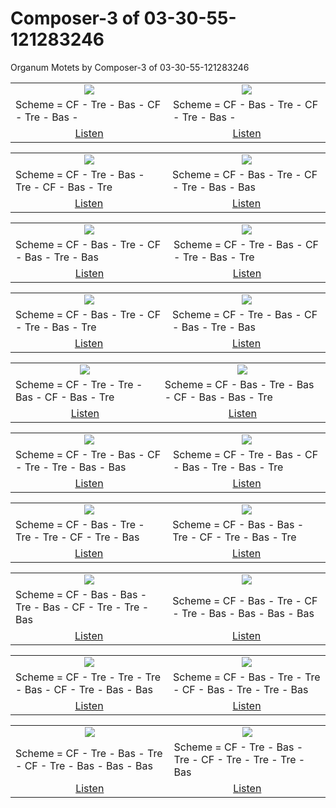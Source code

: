 # Composer-3 of 03-30-55-121283246
Organum Motets by Composer-3 of 03-30-55-121283246

<table>
<tr>
<td align="center" valign="top"><a href="media/ORGANUM.MOTET_03-30-55-121283246/Composer-3/motet_1.pdf"><img src="media/ORGANUM.MOTET_03-30-55-121283246/Composer-3/motet_1.png"></a></td>
<td align="center" valign="top"><a href="media/ORGANUM.MOTET_03-30-55-121283246/Composer-3/motet_2.pdf"><img src="media/ORGANUM.MOTET_03-30-55-121283246/Composer-3/motet_2.png"></a></td>
</tr>
<tr>
<td>Scheme = CF - Tre - Bas - CF - Tre - Bas - </td>
<td>Scheme = CF - Bas - Tre - CF - Tre - Bas - </td>
</tr>
<tr>
<td align="center"><a href="https://soundcloud.com/03-30-55-12-3/motet-01">Listen</a></td>
<td align="center"><a href="https://soundcloud.com/03-30-55-12-3/motet-02">Listen</a></td>
</tr>
</table>
<table>
<tr>
<td align="center" valign="top"><a href="media/ORGANUM.MOTET_03-30-55-121283246/Composer-3/motet_3.pdf"><img src="media/ORGANUM.MOTET_03-30-55-121283246/Composer-3/motet_3.png"></a></td>
<td align="center" valign="top"><a href="media/ORGANUM.MOTET_03-30-55-121283246/Composer-3/motet_4.pdf"><img src="media/ORGANUM.MOTET_03-30-55-121283246/Composer-3/motet_4.png"></a></td>
</tr>
<tr>
<td>Scheme = CF - Tre - Bas - Tre - CF - Bas - Tre</td>
<td>Scheme = CF - Bas - Tre - CF - Tre - Bas - Bas</td>
</tr>
<tr>
<td align="center"><a href="https://soundcloud.com/03-30-55-12-3/motet-03">Listen</a></td>
<td align="center"><a href="https://soundcloud.com/03-30-55-12-3/motet-04">Listen</a></td>
</tr>
</table>
<table>
<tr>
<td align="center" valign="top"><a href="media/ORGANUM.MOTET_03-30-55-121283246/Composer-3/motet_5.pdf"><img src="media/ORGANUM.MOTET_03-30-55-121283246/Composer-3/motet_5.png"></a></td>
<td align="center" valign="top"><a href="media/ORGANUM.MOTET_03-30-55-121283246/Composer-3/motet_6.pdf"><img src="media/ORGANUM.MOTET_03-30-55-121283246/Composer-3/motet_6.png"></a></td>
</tr>
<tr>
<td>Scheme = CF - Bas - Tre - CF - Bas - Tre - Bas</td>
<td>Scheme = CF - Tre - Bas - CF - Tre - Bas - Tre</td>
</tr>
<tr>
<td align="center"><a href="https://soundcloud.com/03-30-55-12-3/motet-05">Listen</a></td>
<td align="center"><a href="https://soundcloud.com/03-30-55-12-3/motet-06">Listen</a></td>
</tr>
</table>
<table>
<tr>
<td align="center" valign="top"><a href="media/ORGANUM.MOTET_03-30-55-121283246/Composer-3/motet_7.pdf"><img src="media/ORGANUM.MOTET_03-30-55-121283246/Composer-3/motet_7.png"></a></td>
<td align="center" valign="top"><a href="media/ORGANUM.MOTET_03-30-55-121283246/Composer-3/motet_8.pdf"><img src="media/ORGANUM.MOTET_03-30-55-121283246/Composer-3/motet_8.png"></a></td>
</tr>
<tr>
<td>Scheme = CF - Bas - Tre - CF - Tre - Bas - Tre</td>
<td>Scheme = CF - Tre - Bas - CF - Bas - Tre - Bas</td>
</tr>
<tr>
<td align="center"><a href="https://soundcloud.com/03-30-55-12-3/motet-07">Listen</a></td>
<td align="center"><a href="https://soundcloud.com/03-30-55-12-3/motet-08">Listen</a></td>
</tr>
</table>
<table>
<tr>
<td align="center" valign="top"><a href="media/ORGANUM.MOTET_03-30-55-121283246/Composer-3/motet_9.pdf"><img src="media/ORGANUM.MOTET_03-30-55-121283246/Composer-3/motet_9.png"></a></td>
<td align="center" valign="top"><a href="media/ORGANUM.MOTET_03-30-55-121283246/Composer-3/motet_10.pdf"><img src="media/ORGANUM.MOTET_03-30-55-121283246/Composer-3/motet_10.png"></a></td>
</tr>
<tr>
<td>Scheme = CF - Tre - Tre - Bas - CF - Bas - Tre</td>
<td>Scheme = CF - Bas - Tre - Bas - CF - Bas - Bas - Tre</td>
</tr>
<tr>
<td align="center"><a href="https://soundcloud.com/03-30-55-12-3/motet-09">Listen</a></td>
<td align="center"><a href="https://soundcloud.com/03-30-55-12-3/motet-10">Listen</a></td>
</tr>
</table>
<table>
<tr>
<td align="center" valign="top"><a href="media/ORGANUM.MOTET_03-30-55-121283246/Composer-3/motet_11.pdf"><img src="media/ORGANUM.MOTET_03-30-55-121283246/Composer-3/motet_11.png"></a></td>
<td align="center" valign="top"><a href="media/ORGANUM.MOTET_03-30-55-121283246/Composer-3/motet_12.pdf"><img src="media/ORGANUM.MOTET_03-30-55-121283246/Composer-3/motet_12.png"></a></td>
</tr>
<tr>
<td>Scheme = CF - Tre - Bas - CF - Tre - Tre - Bas - Bas</td>
<td>Scheme = CF - Tre - Bas - CF - Bas - Tre - Bas - Tre</td>
</tr>
<tr>
<td align="center"><a href="https://soundcloud.com/03-30-55-12-3/motet-11">Listen</a></td>
<td align="center"><a href="https://soundcloud.com/03-30-55-12-3/motet-12">Listen</a></td>
</tr>
</table>
<table>
<tr>
<td align="center" valign="top"><a href="media/ORGANUM.MOTET_03-30-55-121283246/Composer-3/motet_13.pdf"><img src="media/ORGANUM.MOTET_03-30-55-121283246/Composer-3/motet_13.png"></a></td>
<td align="center" valign="top"><a href="media/ORGANUM.MOTET_03-30-55-121283246/Composer-3/motet_14.pdf"><img src="media/ORGANUM.MOTET_03-30-55-121283246/Composer-3/motet_14.png"></a></td>
</tr>
<tr>
<td>Scheme = CF - Bas - Tre - Tre - Tre - CF - Tre - Bas</td>
<td>Scheme = CF - Bas - Bas - Tre - CF - Tre - Bas - Tre</td>
</tr>
<tr>
<td align="center"><a href="https://soundcloud.com/03-30-55-12-3/motet-13">Listen</a></td>
<td align="center"><a href="https://soundcloud.com/03-30-55-12-3/motet-14">Listen</a></td>
</tr>
</table>
<table>
<tr>
<td align="center" valign="top"><a href="media/ORGANUM.MOTET_03-30-55-121283246/Composer-3/motet_15.pdf"><img src="media/ORGANUM.MOTET_03-30-55-121283246/Composer-3/motet_15.png"></a></td>
<td align="center" valign="top"><a href="media/ORGANUM.MOTET_03-30-55-121283246/Composer-3/motet_16.pdf"><img src="media/ORGANUM.MOTET_03-30-55-121283246/Composer-3/motet_16.png"></a></td>
</tr>
<tr>
<td>Scheme = CF - Bas - Bas - Tre - Bas - CF - Tre - Tre - Bas</td>
<td>Scheme = CF - Bas - Tre - CF - Tre - Bas - Bas - Bas - Bas</td>
</tr>
<tr>
<td align="center"><a href="https://soundcloud.com/03-30-55-12-3/motet-15">Listen</a></td>
<td align="center"><a href="https://soundcloud.com/03-30-55-12-3/motet-16">Listen</a></td>
</tr>
</table>
<table>
<tr>
<td align="center" valign="top"><a href="media/ORGANUM.MOTET_03-30-55-121283246/Composer-3/motet_17.pdf"><img src="media/ORGANUM.MOTET_03-30-55-121283246/Composer-3/motet_17.png"></a></td>
<td align="center" valign="top"><a href="media/ORGANUM.MOTET_03-30-55-121283246/Composer-3/motet_18.pdf"><img src="media/ORGANUM.MOTET_03-30-55-121283246/Composer-3/motet_18.png"></a></td>
</tr>
<tr>
<td>Scheme = CF - Tre - Tre - Tre - Bas - CF - Tre - Bas - Bas</td>
<td>Scheme = CF - Bas - Tre - Tre - CF - Bas - Tre - Tre - Bas</td>
</tr>
<tr>
<td align="center"><a href="https://soundcloud.com/03-30-55-12-3/motet-17">Listen</a></td>
<td align="center"><a href="https://soundcloud.com/03-30-55-12-3/motet-18">Listen</a></td>
</tr>
</table>
<table>
<tr>
<td align="center" valign="top"><a href="media/ORGANUM.MOTET_03-30-55-121283246/Composer-3/motet_19.pdf"><img src="media/ORGANUM.MOTET_03-30-55-121283246/Composer-3/motet_19.png"></a></td>
<td align="center" valign="top"><a href="media/ORGANUM.MOTET_03-30-55-121283246/Composer-3/motet_20.pdf"><img src="media/ORGANUM.MOTET_03-30-55-121283246/Composer-3/motet_20.png"></a></td>
</tr>
<tr>
<td>Scheme = CF - Tre - Bas - Tre - CF - Tre - Bas - Bas - Bas</td>
<td>Scheme = CF - Tre - Bas - Tre - CF - Tre - Tre - Tre - Bas</td>
</tr>
<tr>
<td align="center"><a href="https://soundcloud.com/03-30-55-12-3/motet-19">Listen</a></td>
<td align="center"><a href="https://soundcloud.com/03-30-55-12-3/motet-20">Listen</a></td>
</tr>
</table>

